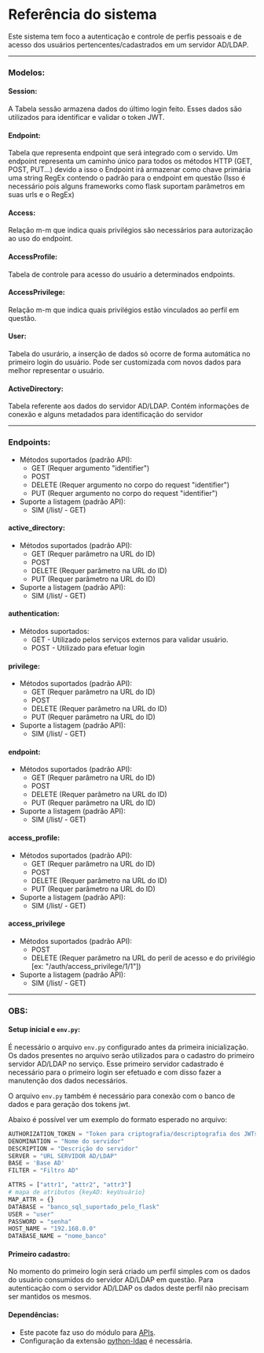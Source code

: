 # Referência do sistema

Este sistema tem foco a autenticação e controle de perfis pessoais e de acesso dos usuários pertencentes/cadastrados em
um servidor AD/LDAP.
___

### Modelos:

#### Session:
A Tabela sessão armazena dados do último login feito. Esses dados são utilizados para identificar e validar o token JWT. 

#### Endpoint:
Tabela que representa endpoint que será integrado com o servido. Um endpoint representa um caminho único para todos os métodos HTTP (GET, POST, PUT...)
devido a isso o Endpoint irá armazenar como chave primária uma string RegEx contendo o padrão para o endpoint em questão (Isso é necessário pois alguns frameworks como flask suportam parâmetros em suas urls e o RegEx) 

#### Access:
Relação m-m que indica quais privilégios são necessários para autorização ao uso do endpoint.

#### AccessProfile:
Tabela de controle para acesso do usuário a determinados endpoints.

#### AccessPrivilege:
Relação m-m que indica quais privilégios estão vinculados ao perfil em questão.


#### User:
Tabela do usurário, a inserção de dados só ocorre de forma automática no primeiro login do usuário.
Pode ser customizada com novos dados para melhor representar o usuário.

#### ActiveDirectory:
Tabela referente aos dados do servidor AD/LDAP. Contém informações de conexão e alguns metadados para identificação do servidor

___

### Endpoints:
- Métodos suportados (padrão API):
  - GET (Requer argumento "identifier")
  - POST
  - DELETE (Requer argumento no corpo do request "identifier")
  - PUT (Requer argumento no corpo do request "identifier")
- Suporte a listagem (padrão API):
  - SIM (/list/ - GET)

#### active_directory:
- Métodos suportados (padrão API):
  - GET (Requer parâmetro na URL do ID)
  - POST
  - DELETE (Requer parâmetro na URL do ID)
  - PUT (Requer parâmetro na URL do ID)
- Suporte a listagem (padrão API):
  - SIM (/list/ - GET)

#### authentication:
- Métodos suportados:
  - GET - Utilizado pelos serviços externos para validar usuário.
  - POST - Utilizado para efetuar login
#### privilege:
- Métodos suportados (padrão API):
  - GET (Requer parâmetro na URL do ID)
  - POST
  - DELETE (Requer parâmetro na URL do ID)
  - PUT (Requer parâmetro na URL do ID)
- Suporte a listagem (padrão API):
  - SIM (/list/ - GET)

#### endpoint:
- Métodos suportados (padrão API):
  - GET (Requer parâmetro na URL do ID)
  - POST
  - DELETE (Requer parâmetro na URL do ID)
  - PUT (Requer parâmetro na URL do ID)
- Suporte a listagem (padrão API):
  - SIM (/list/ - GET)
  
#### access_profile:
- Métodos suportados (padrão API):
  - GET (Requer parâmetro na URL do ID)
  - POST
  - DELETE (Requer parâmetro na URL do ID)
  - PUT (Requer parâmetro na URL do ID)
- Suporte a listagem (padrão API):
  - SIM (/list/ - GET)

#### access_privilege
- Métodos suportados (padrão API):
  - POST
  - DELETE (Requer parâmetro na URL do peril de acesso e do privilégio \[ex: "/auth/access_privilege/1/1"])
- Suporte a listagem (padrão API):
  - SIM (/list/ - GET)


___

### OBS:

#### Setup inicial e `env.py`:

É necessário o arquivo `env.py` configurado antes da primeira inicialização. Os dados presentes no arquivo serão
utilizados para o cadastro do primeiro servidor AD/LDAP no serviço. Esse primeiro servidor cadastrado é necessário
para o primeiro login ser efetuado e com disso fazer a manutenção dos dados necessários.

O arquivo `env.py` também é necessário para conexão com o banco de dados e para geração dos tokens jwt.

Abaixo é possível ver um exemplo do formato esperado no arquivo:

```python
AUTHORIZATION_TOKEN = "Token para criptografia/descriptografia dos JWTs"
DENOMINATION = "Nome do servidor"
DESCRIPTION = "Descrição do servidor"
SERVER = "URL SERVIDOR AD/LDAP"
BASE = 'Base AD'
FILTER = "Filtro AD"

ATTRS = ["attr1", "attr2", "attr3"]
# mapa de atributos {keyAD: keyUsuário}
MAP_ATTR = {}
DATABASE = "banco_sql_suportado_pelo_flask"
USER = "user"
PASSWORD = "senha"
HOST_NAME = "192.168.0.0"
DATABASE_NAME = "nome_banco"
```

#### Primeiro cadastro:

No momento do primeiro login será criado um perfil simples com os dados do usuário consumidos do servidor AD/LDAP em
questão. Para autenticação com o servidor AD/LDAP os dados deste perfil não precisam ser mantidos os mesmos.

#### Dependências:

- Este pacote faz uso do módulo para [APIs](https://github.com/not-only-gateway/API).
- Configuração da extensão [python-ldap](https://www.python-ldap.org/en/python-ldap-3.4.0/) é necessária.


